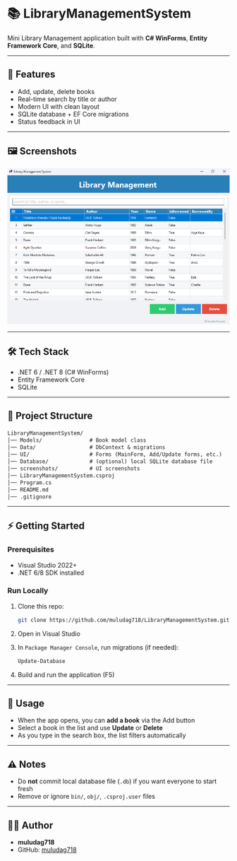 # 📚 LibraryManagementSystem

Mini Library Management application built with **C# WinForms**, **Entity Framework Core**, and **SQLite**.

---

## 🚀 Features

* Add, update, delete books
* Real-time search by title or author
* Modern UI with clean layout
* SQLite database + EF Core migrations
* Status feedback in UI

---

## 🖼️ Screenshots

![Main Form](./Screenshots/main-form.png)

---

## 🛠️ Tech Stack

* .NET 6 / .NET 8 (C# WinForms)
* Entity Framework Core
* SQLite

---

## 📂 Project Structure

```
LibraryManagementSystem/
│── Models/               # Book model class
│── Data/                 # DbContext & migrations
│── UI/                   # Forms (MainForm, Add/Update forms, etc.)
│── Database/             # (optional) local SQLite database file
│── screenshots/          # UI screenshots
│── LibraryManagementSystem.csproj
│── Program.cs
│── README.md
│── .gitignore
```

---

## ⚡ Getting Started

### Prerequisites

* Visual Studio 2022+
* .NET 6/8 SDK installed

### Run Locally

1. Clone this repo:

   ```bash
   git clone https://github.com/muludag718/LibraryManagementSystem.git
   ```

2. Open in Visual Studio

3. In `Package Manager Console`, run migrations (if needed):

   ```powershell
   Update-Database
   ```

4. Build and run the application (F5)

---

## 🎯 Usage

* When the app opens, you can **add a book** via the Add button
* Select a book in the list and use **Update** or **Delete**
* As you type in the search box, the list filters automatically

---

## ⚠️ Notes

* Do **not** commit local database file (`.db`) if you want everyone to start fresh
* Remove or ignore `bin/`, `obj/`, `.csproj.user` files

---

## 👨‍💻 Author

* **muludag718**
* GitHub: [muludag718](https://github.com/muludag718)
